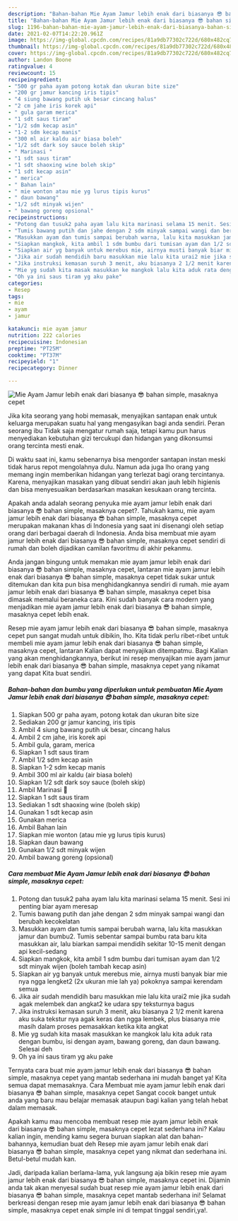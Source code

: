 ```yaml
---
description: "Bahan-bahan Mie Ayam Jamur lebih enak dari biasanya 😎 bahan simple, masaknya cepet yang lezat dan Mudah Dibuat"
title: "Bahan-bahan Mie Ayam Jamur lebih enak dari biasanya 😎 bahan simple, masaknya cepet yang lezat dan Mudah Dibuat"
slug: 1196-bahan-bahan-mie-ayam-jamur-lebih-enak-dari-biasanya-bahan-simple-masaknya-cepet-yang-lezat-dan-mudah-dibuat
date: 2021-02-07T14:22:20.961Z
image: https://img-global.cpcdn.com/recipes/81a9db77302c722d/680x482cq70/mie-ayam-jamur-lebih-enak-dari-biasanya-😎-bahan-simple-masaknya-cepet-foto-resep-utama.jpg
thumbnail: https://img-global.cpcdn.com/recipes/81a9db77302c722d/680x482cq70/mie-ayam-jamur-lebih-enak-dari-biasanya-😎-bahan-simple-masaknya-cepet-foto-resep-utama.jpg
cover: https://img-global.cpcdn.com/recipes/81a9db77302c722d/680x482cq70/mie-ayam-jamur-lebih-enak-dari-biasanya-😎-bahan-simple-masaknya-cepet-foto-resep-utama.jpg
author: Landon Boone
ratingvalue: 4
reviewcount: 15
recipeingredient:
- "500 gr paha ayam potong kotak dan ukuran bite size"
- "200 gr jamur kancing iris tipis"
- "4 siung bawang putih uk besar cincang halus"
- "2 cm jahe iris korek api"
- " gula garam merica"
- "1 sdt saus tiram"
- "1/2 sdm kecap asin"
- "1-2 sdm kecap manis"
- "300 ml air kaldu air biasa boleh"
- "1/2 sdt dark soy sauce boleh skip"
- " Marinasi "
- "1 sdt saus tiram"
- "1 sdt shaoxing wine boleh skip"
- "1 sdt kecap asin"
- " merica"
- " Bahan lain"
- " mie wonton atau mie yg lurus tipis kurus"
- " daun bawang"
- "1/2 sdt minyak wijen"
- " bawang goreng opsional"
recipeinstructions:
- "Potong dan tusuk2 paha ayam lalu kita marinasi selama 15 menit. Sesi ini penting biar ayam meresap"
- "Tumis bawang putih dan jahe dengan 2 sdm minyak sampai wangi dan berubah kecokelatan"
- "Masukkan ayam dan tumis sampai berubah warna, lalu kita masukkan jamur dan bumbu2. Tumis sebentar sampai bumbu rata baru kita masukkan air, lalu biarkan sampai mendidih sekitar 10-15 menit dengan api kecil-sedang"
- "Siapkan mangkok, kita ambil 1 sdm bumbu dari tumisan ayam dan 1/2 sdt minyak wijen (boleh tambah kecap asin)"
- "Siapkan air yg banyak untuk merebus mie, airnya musti banyak biar mie nya ngga lengket2 (2x ukuran mie lah ya) pokoknya sampai kerendam semua"
- "Jika air sudah mendidih baru masukkan mie lalu kita urai2 mie jika sudah agak melembek dan angkat2 ke udara spy teksturnya bagus"
- "Jika instruksi kemasan suruh 3 menit, aku biasanya 2 1/2 menit karena aku suka tekstur nya agak keras dan ngga lembek, plus biasanya mie masih dalam proses pemasakkan ketika kita angkat"
- "Mie yg sudah kita masak masukkan ke mangkok lalu kita aduk rata dengan bumbu, isi dengan ayam, bawang goreng, dan daun bawang. Selesai deh"
- "Oh ya ini saus tiram yg aku pake"
categories:
- Resep
tags:
- mie
- ayam
- jamur

katakunci: mie ayam jamur 
nutrition: 222 calories
recipecuisine: Indonesian
preptime: "PT25M"
cooktime: "PT37M"
recipeyield: "1"
recipecategory: Dinner

---
```



![Mie Ayam Jamur lebih enak dari biasanya 😎 bahan simple, masaknya cepet](https://img-global.cpcdn.com/recipes/81a9db77302c722d/680x482cq70/mie-ayam-jamur-lebih-enak-dari-biasanya-😎-bahan-simple-masaknya-cepet-foto-resep-utama.jpg)

Jika kita seorang yang hobi memasak, menyajikan santapan enak untuk keluarga merupakan suatu hal yang mengasyikan bagi anda sendiri. Peran seorang ibu Tidak saja mengatur rumah saja, tetapi kamu pun harus menyediakan kebutuhan gizi tercukupi dan hidangan yang dikonsumsi orang tercinta mesti enak.

Di waktu  saat ini, kamu sebenarnya bisa mengorder santapan instan meski tidak harus repot mengolahnya dulu. Namun ada juga lho orang yang memang ingin memberikan hidangan yang terlezat bagi orang tercintanya. Karena, menyajikan masakan yang dibuat sendiri akan jauh lebih higienis dan bisa menyesuaikan berdasarkan masakan kesukaan orang tercinta. 



Apakah anda adalah seorang penyuka mie ayam jamur lebih enak dari biasanya 😎 bahan simple, masaknya cepet?. Tahukah kamu, mie ayam jamur lebih enak dari biasanya 😎 bahan simple, masaknya cepet merupakan makanan khas di Indonesia yang saat ini disenangi oleh setiap orang dari berbagai daerah di Indonesia. Anda bisa membuat mie ayam jamur lebih enak dari biasanya 😎 bahan simple, masaknya cepet sendiri di rumah dan boleh dijadikan camilan favoritmu di akhir pekanmu.

Anda jangan bingung untuk memakan mie ayam jamur lebih enak dari biasanya 😎 bahan simple, masaknya cepet, lantaran mie ayam jamur lebih enak dari biasanya 😎 bahan simple, masaknya cepet tidak sukar untuk ditemukan dan kita pun bisa menghidangkannya sendiri di rumah. mie ayam jamur lebih enak dari biasanya 😎 bahan simple, masaknya cepet bisa dimasak memalui beraneka cara. Kini sudah banyak cara modern yang menjadikan mie ayam jamur lebih enak dari biasanya 😎 bahan simple, masaknya cepet lebih enak.

Resep mie ayam jamur lebih enak dari biasanya 😎 bahan simple, masaknya cepet pun sangat mudah untuk dibikin, lho. Kita tidak perlu ribet-ribet untuk membeli mie ayam jamur lebih enak dari biasanya 😎 bahan simple, masaknya cepet, lantaran Kalian dapat menyajikan ditempatmu. Bagi Kalian yang akan menghidangkannya, berikut ini resep menyajikan mie ayam jamur lebih enak dari biasanya 😎 bahan simple, masaknya cepet yang nikamat yang dapat Kita buat sendiri.

<!--inarticleads1-->

##### Bahan-bahan dan bumbu yang diperlukan untuk pembuatan Mie Ayam Jamur lebih enak dari biasanya 😎 bahan simple, masaknya cepet:

1. Siapkan 500 gr paha ayam, potong kotak dan ukuran bite size
1. Sediakan 200 gr jamur kancing, iris tipis
1. Ambil 4 siung bawang putih uk besar, cincang halus
1. Ambil 2 cm jahe, iris korek api
1. Ambil  gula, garam, merica
1. Siapkan 1 sdt saus tiram
1. Ambil 1/2 sdm kecap asin
1. Siapkan 1-2 sdm kecap manis
1. Ambil 300 ml air kaldu (air biasa boleh)
1. Siapkan 1/2 sdt dark soy sauce (boleh skip)
1. Ambil  Marinasi 🐔
1. Siapkan 1 sdt saus tiram
1. Sediakan 1 sdt shaoxing wine (boleh skip)
1. Gunakan 1 sdt kecap asin
1. Gunakan  merica
1. Ambil  Bahan lain
1. Siapkan  mie wonton (atau mie yg lurus tipis kurus)
1. Siapkan  daun bawang
1. Gunakan 1/2 sdt minyak wijen
1. Ambil  bawang goreng (opsional)




<!--inarticleads2-->

##### Cara membuat Mie Ayam Jamur lebih enak dari biasanya 😎 bahan simple, masaknya cepet:

1. Potong dan tusuk2 paha ayam lalu kita marinasi selama 15 menit. Sesi ini penting biar ayam meresap
1. Tumis bawang putih dan jahe dengan 2 sdm minyak sampai wangi dan berubah kecokelatan
1. Masukkan ayam dan tumis sampai berubah warna, lalu kita masukkan jamur dan bumbu2. Tumis sebentar sampai bumbu rata baru kita masukkan air, lalu biarkan sampai mendidih sekitar 10-15 menit dengan api kecil-sedang
1. Siapkan mangkok, kita ambil 1 sdm bumbu dari tumisan ayam dan 1/2 sdt minyak wijen (boleh tambah kecap asin)
1. Siapkan air yg banyak untuk merebus mie, airnya musti banyak biar mie nya ngga lengket2 (2x ukuran mie lah ya) pokoknya sampai kerendam semua
1. Jika air sudah mendidih baru masukkan mie lalu kita urai2 mie jika sudah agak melembek dan angkat2 ke udara spy teksturnya bagus
1. Jika instruksi kemasan suruh 3 menit, aku biasanya 2 1/2 menit karena aku suka tekstur nya agak keras dan ngga lembek, plus biasanya mie masih dalam proses pemasakkan ketika kita angkat
1. Mie yg sudah kita masak masukkan ke mangkok lalu kita aduk rata dengan bumbu, isi dengan ayam, bawang goreng, dan daun bawang. Selesai deh
1. Oh ya ini saus tiram yg aku pake




Ternyata cara buat mie ayam jamur lebih enak dari biasanya 😎 bahan simple, masaknya cepet yang mantab sederhana ini mudah banget ya! Kita semua dapat memasaknya. Cara Membuat mie ayam jamur lebih enak dari biasanya 😎 bahan simple, masaknya cepet Sangat cocok banget untuk anda yang baru mau belajar memasak ataupun bagi kalian yang telah hebat dalam memasak.

Apakah kamu mau mencoba membuat resep mie ayam jamur lebih enak dari biasanya 😎 bahan simple, masaknya cepet lezat sederhana ini? Kalau kalian ingin, mending kamu segera buruan siapkan alat dan bahan-bahannya, kemudian buat deh Resep mie ayam jamur lebih enak dari biasanya 😎 bahan simple, masaknya cepet yang nikmat dan sederhana ini. Betul-betul mudah kan. 

Jadi, daripada kalian berlama-lama, yuk langsung aja bikin resep mie ayam jamur lebih enak dari biasanya 😎 bahan simple, masaknya cepet ini. Dijamin anda tak akan menyesal sudah buat resep mie ayam jamur lebih enak dari biasanya 😎 bahan simple, masaknya cepet mantab sederhana ini! Selamat berkreasi dengan resep mie ayam jamur lebih enak dari biasanya 😎 bahan simple, masaknya cepet enak simple ini di tempat tinggal sendiri,ya!.

